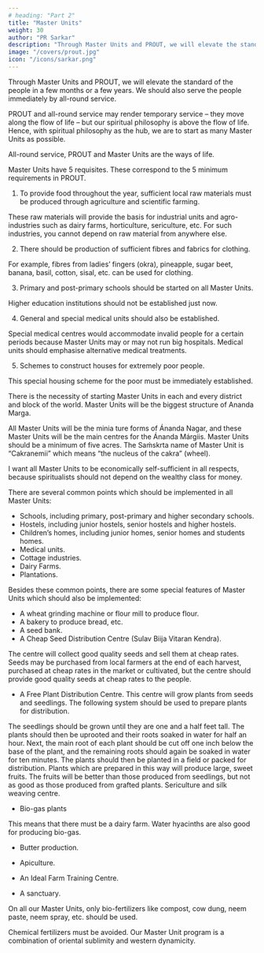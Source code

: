 ```yaml
---
# heading: "Part 2"
title: "Master Units"
weight: 30
author: "PR Sarkar"
description: "Through Master Units and PROUT, we will elevate the standard of the people in a few months or a few years. We should also serve the people immediately by all-round service"
image: "/covers/prout.jpg"
icon: "/icons/sarkar.png"
---
```



Through Master Units and PROUT, we will elevate the standard of the people in a few months or a few years. We should also serve the people immediately by all-round service. 

PROUT and all-round service may render temporary service – they move along the flow of life – but our spiritual philosophy is above the flow of life. Hence, with spiritual philosophy as the hub, we are to start as many Master Units as possible. 

All-round service, PROUT and Master Units are the ways of life.

Master Units have 5 requisites. These correspond to the 5 minimum requirements in PROUT.

1. To provide food throughout the year, sufficient local raw materials must be produced through agriculture and scientific farming. 

These raw materials will provide the basis for industrial units and agro-industries such as dairy farms, horticulture, sericulture, etc. For such industries, you cannot depend on raw material from anywhere else.

2. There should be production of sufficient fibres and fabrics for clothing. 

For example, fibres from ladies’ fingers (okra), pineapple, sugar beet, banana, basil, cotton, sisal, etc. can be used for clothing.

3. Primary and post-primary schools should be started on all Master Units. 

Higher education institutions should not be established just now.

4. General and special medical units should also be established. 

Special medical centres would accommodate invalid people for a certain periods because Master Units may or may not run big hospitals. Medical units should emphasise alternative medical treatments.

5. Schemes to construct houses for extremely poor people. 

This special housing scheme for the poor must be immediately established.

There is the necessity of starting Master Units in each and every district and block of the world. Master Units will be the biggest structure of Ananda Marga.

All Master Units will be the minia ture forms of Ánanda Nagar, and these Master Units will be the main centres for the Ánanda Márgiis. Master Units should be a minimum of five acres. The Saḿskrta name of Master Unit is “Cakranemii” which means “the nucleus of the cakra” (wheel). 

I want all Master Units to be economically self-sufficient in all respects, because spiritualists should not depend on the wealthy class for money.

There are several common points which should be implemented in all Master Units:

- Schools, including primary, post-primary and higher secondary schools.
- Hostels, including junior hostels, senior hostels and higher hostels.
- Children’s homes, including junior homes, senior homes and students homes.
- Medical units.
- Cottage industries.
- Dairy Farms.
- Plantations.

Besides these common points, there are some special features of Master Units which should also be implemented:

- A wheat grinding machine or flour mill to produce flour.
- A bakery to produce bread, etc.
- A seed bank.
- A Cheap Seed Distribution Centre (Sulav Biija Vitaran Kendra). 

The centre will collect good quality seeds and sell them at cheap rates. Seeds may be purchased from local farmers at the end of each harvest, purchased at cheap rates in the market or cultivated, but the centre should provide good quality seeds at cheap rates to the people.

- A Free Plant Distribution Centre. This centre will grow plants from seeds and seedlings. The following system should be used to prepare plants for distribution. 

The seedlings should be grown until they are one and a half feet tall. The plants should then be uprooted and their roots soaked in water for half an hour. Next, the main root of each plant should be cut off one inch below the base of the plant, and the remaining roots should again be soaked in water for ten minutes. The plants should then be planted in a field or packed for distribution. Plants which are prepared in this way will produce large, sweet fruits. The fruits will be better than those produced from seedlings, but not as good as those produced from grafted plants.
Sericulture and silk weaving centre.

- Bio-gas plants

This means that there must be a dairy farm. Water hyacinths are also good for producing bio-gas.

- Butter production.

- Apiculture.

- An Ideal Farm Training Centre.

- A sanctuary.

On all our Master Units, only bio-fertilizers like compost, cow dung, neem paste, neem spray, etc. should be used. 

Chemical fertilizers must be avoided. Our Master Unit program is a combination of oriental sublimity and western dynamicity.

